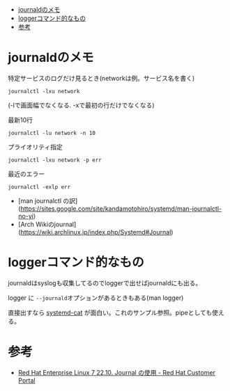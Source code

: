 - [journaldのメモ](#journaldのメモ)
- [loggerコマンド的なもの](#loggerコマンド的なもの)
- [参考](#参考)

# journaldのメモ

特定サービスのログだけ見るとき(networkは例。サービス名を書く)
```
journalctl -lxu network
```
(-lで画面幅でなくなる. -xで最初の行だけでなくなる)

最新10行
```
journalctl -lu network -n 10
```

プライオリティ指定
```
journalctl -lxu network -p err
```

最近のエラー
```
journalctl -exlp err
```

* [man journalctl の訳]
(https://sites.google.com/site/kandamotohiro/systemd/man-journalctl-no-yi)
* [Arch Wikiのjournal]
(https://wiki.archlinux.jp/index.php/Systemd#Journal)

# loggerコマンド的なもの

journaldはsyslogも収集してるのでloggerで出せばjournaldにも出る。

logger に `--journald`オプションがあるときもある(man logger)

直接出すなら
[systemd-cat](https://www.freedesktop.org/software/systemd/man/systemd-cat.html)
が面白い。これのサンプル参照。pipeとしても使える。

# 参考

* [Red Hat Enterprise Linux 7 22.10. Journal の使用 - Red Hat Customer Portal](https://access.redhat.com/documentation/ja-jp/red_hat_enterprise_linux/7/html/system_administrators_guide/s1-using_the_journal)
